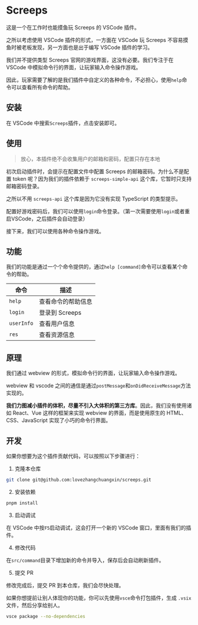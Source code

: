 # Screeps

这是一个在工作时也能摸鱼玩 Screeps 的 VSCode 插件。

之所以考虑使用 VSCode 插件的形式，一方面在 VSCode 玩 Screeps 不容易摸鱼时被老板发现，另一方面也是出于编写 VSCode 插件的学习。

我们并不提供类型 Screeps 官网的游戏界面，这没有必要。我们专注于在 VSCode 中模拟命令行的界面，让玩家输入命令操作游戏。

因此，玩家需要了解的是我们插件中自定义的各种命令，不必担心，使用`help`命令可以查看所有命令的帮助。

## 安装

在 VSCode 中搜索`Screeps`插件，点击安装即可。

## 使用

> 放心，本插件绝不会收集用户的邮箱和密码，配置只存在本地

初次启动插件时，会提示在配置文件中配置 Screeps 的邮箱密码。为什么不是配置 token 呢？因为我们的插件依赖于 `screeps-simple-api` 这个库，它暂时只支持邮箱密码登录。

之所以不用 `screeps-api` 这个库是因为它没有实现 TypeScript 的类型提示。

配置好游戏密码后，我们可以使用`login`命令登录。（第一次需要使用`login`或者重启VSCode，之后插件会自动登录）

接下来，我们可以使用各种命令操作游戏。

## 功能

我们的功能是通过一个个命令提供的，通过`help [command]`命令可以查看某个命令的帮助。

| 命令       | 描述               |
| ---------- | ------------------ |
| `help`     | 查看命令的帮助信息 |
| `login`    | 登录到 Screeps     |
| `userInfo` | 查看用户信息       |
| `res`      | 查看资源信息       |

## 原理

我们通过 webview 的形式，模拟命令行的界面，让玩家输入命令操作游戏。

webview 和 vscode 之间的通信是通过`postMessage`和`onDidReceiveMessage`方法实现的。

**我们力图减小插件的体积，尽量不引入大体积的第三方库**。因此，我们没有使用诸如 React、Vue 这样的框架来实现 webview 的界面，而是使用原生的 HTML、CSS、JavaScript 实现了小巧的命令行界面。

## 开发

如果你想要为这个插件贡献代码，可以按照以下步骤进行：

1. 克隆本仓库

```bash
git clone git@github.com:lovezhangchuangxin/screeps.git
```

2. 安装依赖

```bash
pnpm install
```

3. 启动调试

在 VSCode 中按`F5`启动调试，这会打开一个新的 VSCode 窗口，里面有我们的插件。

4. 修改代码

在`src/command`目录下增加新的命令并导入，保存后会自动刷新插件。

5. 提交 PR

修改完成后，提交 PR 到本仓库，我们会尽快处理。

如果你想提前让别人体现你的功能，你可以先使用`vsce`命令打包插件，生成 `.vsix` 文件，然后分享给别人。

```bash
vsce package --no-dependencies
```
